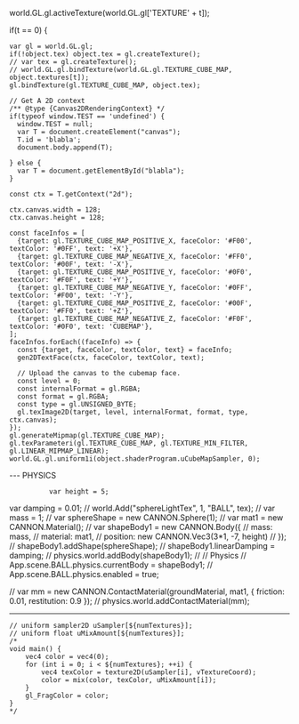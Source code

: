 
  world.GL.gl.activeTexture(world.GL.gl['TEXTURE' + t]);

  if(t == 0) {

    var gl = world.GL.gl;
    if(!object.tex) object.tex = gl.createTexture();
    // var tex = gl.createTexture();
    // world.GL.gl.bindTexture(world.GL.gl.TEXTURE_CUBE_MAP, object.textures[t]);
    gl.bindTexture(gl.TEXTURE_CUBE_MAP, object.tex);

    // Get A 2D context
    /** @type {Canvas2DRenderingContext} */
    if(typeof window.TEST == 'undefined') {
      window.TEST = null;
      var T = document.createElement("canvas");
      T.id = 'blabla';
      document.body.append(T);

    } else {
      var T = document.getElementById("blabla");
    }

    const ctx = T.getContext("2d");

    ctx.canvas.width = 128;
    ctx.canvas.height = 128;

    const faceInfos = [
      {target: gl.TEXTURE_CUBE_MAP_POSITIVE_X, faceColor: '#F00', textColor: '#0FF', text: '+X'},
      {target: gl.TEXTURE_CUBE_MAP_NEGATIVE_X, faceColor: '#FF0', textColor: '#00F', text: '-X'},
      {target: gl.TEXTURE_CUBE_MAP_POSITIVE_Y, faceColor: '#0F0', textColor: '#F0F', text: '+Y'},
      {target: gl.TEXTURE_CUBE_MAP_NEGATIVE_Y, faceColor: '#0FF', textColor: '#F00', text: '-Y'},
      {target: gl.TEXTURE_CUBE_MAP_POSITIVE_Z, faceColor: '#00F', textColor: '#FF0', text: '+Z'},
      {target: gl.TEXTURE_CUBE_MAP_NEGATIVE_Z, faceColor: '#F0F', textColor: '#0F0', text: 'CUBEMAP'},
    ];
    faceInfos.forEach((faceInfo) => {
      const {target, faceColor, textColor, text} = faceInfo;
      gen2DTextFace(ctx, faceColor, textColor, text);

      // Upload the canvas to the cubemap face.
      const level = 0;
      const internalFormat = gl.RGBA;
      const format = gl.RGBA;
      const type = gl.UNSIGNED_BYTE;
      gl.texImage2D(target, level, internalFormat, format, type, ctx.canvas);
    });
    gl.generateMipmap(gl.TEXTURE_CUBE_MAP);
    gl.texParameteri(gl.TEXTURE_CUBE_MAP, gl.TEXTURE_MIN_FILTER, gl.LINEAR_MIPMAP_LINEAR);
    world.GL.gl.uniform1i(object.shaderProgram.uCubeMapSampler, 0);

--- PHYSICS

              var height = 5;
  var damping = 0.01;
  // world.Add("sphereLightTex", 1, "BALL", tex);
  // var mass = 1;
  // var sphereShape = new CANNON.Sphere(1);
  // var mat1 = new CANNON.Material();
  // var shapeBody1 = new CANNON.Body({
  //     mass: mass,
  //     material: mat1,
  //     position: new CANNON.Vec3(3*1, -7, height)
  // });
  // shapeBody1.addShape(sphereShape);
  // shapeBody1.linearDamping = damping;
  // physics.world.addBody(shapeBody1);
  // // Physics
  // App.scene.BALL.physics.currentBody = shapeBody1;
  // App.scene.BALL.physics.enabled = true;

  // var mm = new CANNON.ContactMaterial(groundMaterial, mat1, { friction: 0.01, restitution: 0.9 });
  // physics.world.addContactMaterial(mm);




  ---------------------------------------------------------------

    // uniform sampler2D uSampler[${numTextures}];
    // uniform float uMixAmount[${numTextures}];
    /*
    void main() {
        vec4 color = vec4(0);
        for (int i = 0; i < ${numTextures}; ++i) {
            vec4 texColor = texture2D(uSampler[i], vTextureCoord);
            color = mix(color, texColor, uMixAmount[i]);
        }
        gl_FragColor = color;
    }
    */
